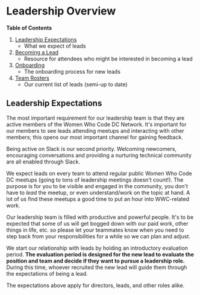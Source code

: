 # Leadership Overview

**Table of Contents**

1. [Leadership Expectations](https://github.com/womenwhocodedc/organization/blob/master/leadership-resources/leadership_overview.md#leadership-expectations)
    -  What we expect of leads
1. [Becoming a Lead](https://github.com/womenwhocodedc/organization/blob/master/leadership-resources/becoming_a_leader.md)
    -  Resource for attendees who might be interested in becoming a lead
1. [Onboarding](https://github.com/womenwhocodedc/organization/blob/master/leadership-resources/onboarding.md)
    -  The onboarding process for new leads
1. [Team Rosters](https://github.com/womenwhocodedc/organization/blob/master/leadership-resources/our_leaders.md)
    -  Our current list of leads (semi-up to date)


## Leadership Expectations

The most important requirement for our leadership team is that they are active members of the Women Who Code DC Network. It's important for our members to see leads attending meetups and interacting with other members; this opens our most important channel for gaining feedback. 

Being active on Slack is our second priority. Welcoming newcomers, encouraging conversations and providing a nurturing technical community are all enabled through Slack.

We expect leads on every team to attend regular public Women Who Code DC meetups (going to tons of leadership meetings doesn't count!). The purpose is for you to be visible and engaged in the community, you don't have to *lead* the meetup, or even understand/work on the topic at hand. A lot of us find these meetups a good time to put an hour into WWC-related work. 

Our leadership team is filled with productive and powerful people. It's to be expected that some of us will get bogged down with our paid work, other things in life, etc. so please let your teammates know when you need to step back from your responsibilities for a while so we can plan and adjust. 

We start our relationship with leads by holding an introductory evaluation period. **The evaluation period is designed for the new lead to evaluate the position and team and decide if they want to pursue a leadership role.** During this time, whoever recruited the new lead will guide them through the expectations of being a lead.

The expectations above apply for directors, leads, and other roles alike. 
